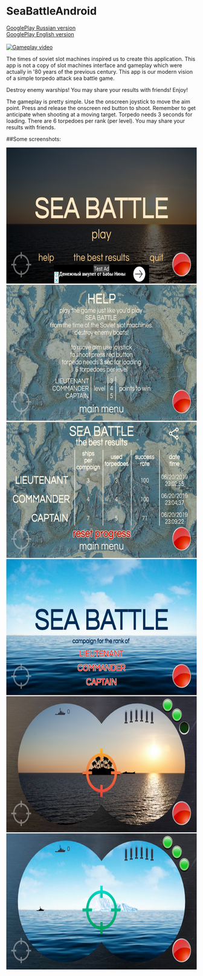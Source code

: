 # SeaBattleAndroid

[GooglePlay Russian version](https://play.google.com/store/apps/details?id=com.avsappdevelopment.seabattleRU)<br />
[GooglePlay English version](https://play.google.com/store/apps/details?id=com.avsappdevelopment.seabattle)<br />
<br />
[![Gameplay video](https://img.youtube.com/vi/ywJFWoOecjM/maxresdefault.jpg)](https://youtu.be/ywJFWoOecjM)<br />

The times of soviet slot machines inspired us to create this application. 
This app is not a copy of slot machines interface and gameplay which were actually in '80 years of the previous century. 
This app is our modern vision of a simple torpedo attack sea battle game.

Destroy enemy warships!
You may share your results with friends!
Enjoy!

The gameplay is pretty simple. 
Use the onscreen joystick to move the aim point. 
Press and release the onscreen red button to shoot. 
Remember to get anticipate when shooting at a moving target. 
Torpedo needs 3 seconds for loading. 
There are 6 torpedoes per rank (per level). 
You may share your results with friends.

##Some screenshots:

<img src="/1_main_menu.jpg"  height="360" width="640">
<img src="/2_help_palnel.jpg"  height="360" width="640">
<img src="/3_statistic_panel.jpg"  height="360" width="640">
<img src="4_difficulty_menu.jpg"  height="360" width="640">
<img src="/5_level.jpg"  height="360" width="640">
<img src="/6_level_hard.jpg"  height="360" width="640">
